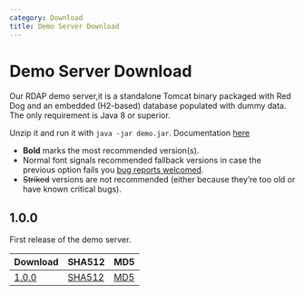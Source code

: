 ```yaml
---
category: Download
title: Demo Server Download
---
```


# Demo Server Download

Our RDAP demo server,it is a standalone Tomcat binary packaged with Red Dog and an embedded (H2-based) database populated with dummy data.
The only requirement is Java 8 or superior.


Unzip it and run it with `java -jar demo.jar`. Documentation [here](demo-server.html)

- **Bold** marks the most recommended version(s).  
- Normal font signals recommended fallback versions in case the previous option fails you [bug reports welcomed](https://github.com/NICMx/rdap-server/issues).  
- ~~Striked~~ versions are not recommended (either because they’re too old or have known critical bugs).  

## 1.0.0

First release of the demo server.

|Download |SHA512    |MD5    |
|:--------|:---------|:------|
|[1.0.0](https://github.com/NICMx/releases/raw/master/RedDog/rdap-server-demo-1.0.zip)|[SHA512](https://github.com/NICMx/releases/raw/master/RedDog/rdap-server-demo-1.0.sha)|[MD5](https://github.com/NICMx/releases/raw/master/RedDog/rdap-server-demo-1.0.md5)|

